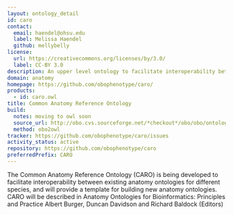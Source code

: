 ```yaml
---
layout: ontology_detail
id: caro
contact:
  email: haendel@ohsu.edu
  label: Melissa Haendel
  github: mellybelly
license:
  url: https://creativecommons.org/licenses/by/3.0/
  label: CC-BY 3.0
description: An upper level ontology to facilitate interoperability between existing anatomy ontologies for different species
domain: anatomy
homepage: https://github.com/obophenotype/caro/
products:
  - id: caro.owl
title: Common Anatomy Reference Ontology
build:
  notes: moving to owl soon
  source_url: http://obo.cvs.sourceforge.net/*checkout*/obo/obo/ontology/anatomy/caro/caro.obo
  method: obo2owl
tracker: https://github.com/obophenotype/caro/issues
activity_status: active
repository: https://github.com/obophenotype/caro
preferredPrefix: CARO
---
```


The Common Anatomy Reference Ontology (CARO) is being developed to facilitate interoperability between existing anatomy ontologies for different species, and will provide a template for building new anatomy ontologies. CARO will be described in Anatomy Ontologies for Bioinformatics: Principles and Practice Albert Burger, Duncan Davidson and Richard Baldock (Editors)
